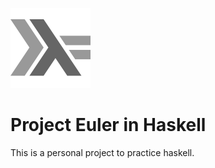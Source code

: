 ![Haskell Logo](haskell.png?raw=true)

# Project Euler in Haskell

This is a personal project to practice haskell.
